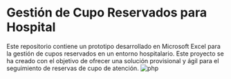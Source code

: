 # Gestión de Cupo Reservados para Hospital
Este repositorio contiene un prototipo desarrollado en Microsoft Excel para la gestión de cupos reservados en un entorno hospitalario. Este proyecto se ha creado con el 
objetivo de ofrecer una solución provisional y ágil para el seguimiento de reservas de cupo de atención.
![php]()
